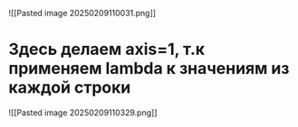 ![[Pasted image 20250209110031.png]]
# Здесь делаем axis=1, т.к применяем lambda к значениям из каждой строки

![[Pasted image 20250209110329.png]]

